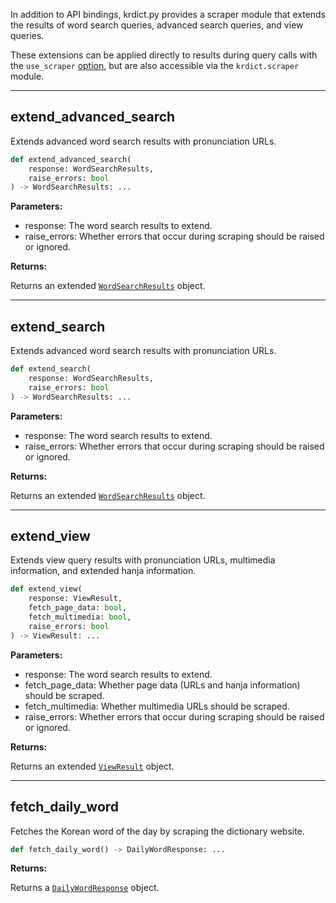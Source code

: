 In addition to API bindings, krdict.py provides a scraper module that extends
the results of word search queries, advanced search queries, and view queries.

These extensions can be applied directly to results during query calls with the `use_scraper`
[option](parameters.md#optionsdict), but are also accessible via the `krdict.scraper` module.

---
## extend_advanced_search

Extends advanced word search results with pronunciation URLs.

```python
def extend_advanced_search(
    response: WordSearchResults,
    raise_errors: bool
) -> WordSearchResults: ...
```

**Parameters:**

- response: The word search results to extend.
- raise_errors: Whether errors that occur during scraping should be raised or ignored.

**Returns:**

Returns an extended [`WordSearchResults`](return_types.md#wordsearchresults) object.

---
## extend_search

Extends advanced word search results with pronunciation URLs.

```python
def extend_search(
    response: WordSearchResults,
    raise_errors: bool
) -> WordSearchResults: ...
```

**Parameters:**

- response: The word search results to extend.
- raise_errors: Whether errors that occur during scraping should be raised or ignored.

**Returns:**

Returns an extended [`WordSearchResults`](return_types.md#wordsearchresults) object.

---
## extend_view

Extends view query results with pronunciation URLs, multimedia information, and extended hanja
information.

```python
def extend_view(
    response: ViewResult,
    fetch_page_data: bool,
    fetch_multimedia: bool,
    raise_errors: bool
) -> ViewResult: ...
```

**Parameters:**

- response: The word search results to extend.
- fetch_page_data: Whether page data (URLs and hanja information) should be scraped.
- fetch_multimedia: Whether multimedia URLs should be scraped.
- raise_errors: Whether errors that occur during scraping should be raised or ignored.

**Returns:**

Returns an extended [`ViewResult`](return_types.md#viewresult) object.

---
## fetch_daily_word

Fetches the Korean word of the day by scraping the dictionary website.

```python
def fetch_daily_word() -> DailyWordResponse: ...
```

**Returns:**

Returns a [`DailyWordResponse`](return_types.md#dailywordresponse) object.

